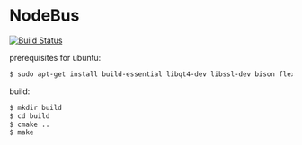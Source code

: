 NodeBus
=======

[![Build Status](https://travis-ci.org/Mr-TI/NodeBus.svg?branch=master)](https://travis-ci.org/Mr-TI/NodeBus)

prerequisites for ubuntu:

```bash
$ sudo apt-get install build-essential libqt4-dev libssl-dev bison flex git cmake
```

build:
```bash
$ mkdir build
$ cd build
$ cmake ..
$ make
```
